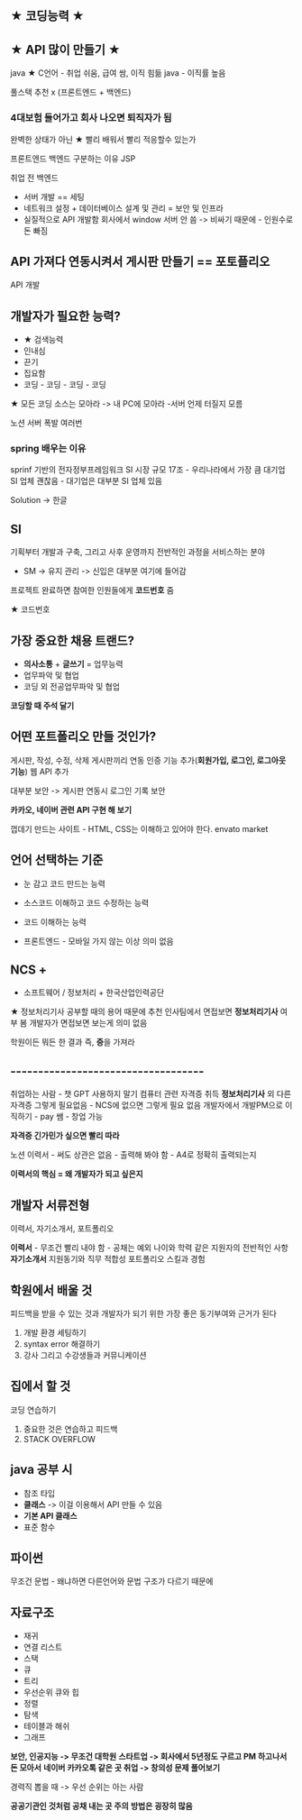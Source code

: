## ★ 코딩능력 ★
## ★ API 많이 만들기 ★
java ★
C언어 - 취업 쉬움, 급여 쌈, 이직 힘듦
java - 이직률 높음 

풀스택 추천 x (프론트엔드 + 백엔드)

### 4대보험 들어가고 회사 나오면 퇴직자가 됨
완벽한 상태가 아닌    ★ 빨리 배워서 빨리 적응할수 있는가

프론트엔드 백엔드 구분하는 이유
JSP

취업 전
백엔드 
- 서버 개발 == 세팅
- 네트워크 설정 + 데이터베이스 설계 및 관리 = 보안 및 인프라
- 실질적으로 API 개발함
회사에서 window 서버 안 씀 -> 비싸기 때문에 - 인원수로 돈 빠짐

## API 가져다 연동시켜서 게시판 만들기 == 포토플리오
API 개발 

## 개발자가 필요한 능력?
- ★ 검색능력
- 인내심
- 끈기
- 집요함
- 코딩 - 코딩 - 코딩 - 코딩

★ 모든 코딩 소스는 모아라 -> 내 PC에 모아라  -서버 언제 터질지 모름 

노션 서버 폭발 여러번 

### spring 배우는 이유
sprinf 기반의 전자정부프레임워크 
SI 시장 규모 17조 - 우리나라에서 가장 큼
대기업 SI 업체 괜찮음  - 대기업은 대부분 SI 업체 있음

Solution -> 한글

## SI 
기획부터 개발과 구축, 그리고 사후 운영까지 전반적인 과정을 서비스하는 분야
+ SM      -> 유지 관리  ->  신입은 대부분 여기에 들어감


프로젝트 완료하면 참여한 인원들에게 **코드번호** 줌

★ 코드번호 

## 가장 중요한 채용 트랜드?
- **의사소통** + **글쓰기** = 업무능력
- 업무파악 및 협업
- 코딩 외 전공업무파악 및 협업

**코딩할 때 주석 달기**

## 어떤 포트폴리오 만들 것인가?
게시판, 작성, 수정, 삭제
게시판끼리 연동
인증 기능 추가(**회원가입, 로그인, 로그아웃 기능**)
웹 API 추가

대부분 보안 -> 게시판 연동시 로그인 기록 보안

**카카오, 네이버 관련 API 구현 해 보기**

껍데기 만드는 사이트  - HTML, CSS는 이해하고 있어야 한다.
envato market

## 언어 선택하는 기준
- 눈 감고 코드 만드는 능력
- 소스코드 이해하고 코드 수정하는 능력
- 코드 이해하는 능력

- 프론트엔드 - 모바일 가지 않는 이상 의미 없음


## NCS + 
- 소프트웨어 / 정보처리 + 한국산업인력공단

★ 정보처리기사 공부할 때의 용어 때문에 추천
인사팀에서 면접보면 **정보처리기사** 여부 봄
개발자가 면접보면 보는게 의미 없음

학원이든 뭐든 한 결과 즉, **증**을 가져라

## -----------------------------------

취업하는 사람 - 챗 GPT 사용하지 말기
컴퓨터 관련 자격증 취득 **정보처리기사** 외 다른 자격증 그렇게 필요없음 - NCS에 없으면 그렇게 필요 없음
개발자에서 개발PM으로 이직하기  -  pay 쌤  - 창업 가능

**자격증 긴가민가 싶으면 빨리 따라**

노션 이력서 - 써도 상관은 없음  - 출력해 봐야 함 - A4로 정확히 출력되는지

**이력서의 핵심 = 왜 개발자가 되고 싶은지**

## 개발자 서류전형
이력서, 자기소개서, 포트폴리오

**이력서**  - 무조건 빨리 내야 함    - 공채는 예외
나이와 학력 같은 지원자의 전반적인 사항
**자기소개서**
지원동기와 직무 적합성
포트폴리오
스킬과 경험

## 학원에서 배울 것
피드백을 받을 수 있는 것과 개발자가 되기 위한 가장 좋은 동기부여와 근거가 된다
1. 개발 환경 세팅하기
2. syntax error 해결하기
3. 강사 그리고 수강생들과 커뮤니케이션

## 집에서 할 것
코딩 연습하기
1. 중요한 것은 연습하고 피드백
2. STACK OVERFLOW

## java 공부 시 
- 참조 타입
- **클래스**     -> 이걸 이용해서 API 만들 수 있음
- **기본 API 클래스**
- 표준 함수 


## 파이썬
무조건 문법  - 왜냐하면 다른언어와 문법 구조가 다르기 때문에

## 자료구조
- 재귀
- 연결 리스트
- 스택
- 큐
- 트리
- 우선순위 큐와 힙
- 정렬
- 탐색
- 테이블과 해쉬
- 그래프

**보안, 인공지능 -> 무조건 대학원**
**스타트업 -> 회사에서 5년정도 구르고 PM 하고나서 돈 모아서**
**네이버 카카오톡 같은 곳 취업 -> 창의성 문제 풀어보기**

경력직 뽑을 때 -> 우선 순위는 아는 사람

**공공기관인 것처럼 공채 내는 곳 주의**
**방법은 굉장히 많음**






